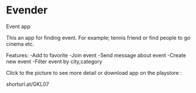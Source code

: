 # Evender
Event app

This an app for finding event. For example; tennis friend or find people to go cinema etc.

Features:
-Add to favorite
-Join event
-Send message about event
-Create new event
-Filter event by city,category

Click to the picture to see more detail or download app on the playstore : 

shorturl.at/GKL07



